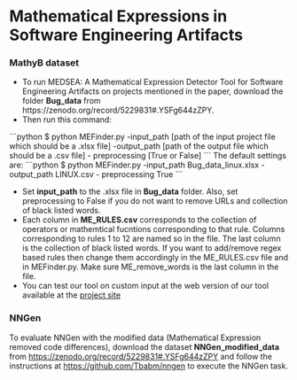 # Mathematical Expressions in Software Engineering Artifacts
### MathyB dataset
<ul>
<li>To run MEDSEA: A Mathematical Expression Detector Tool for Software Engineering Artifacts on projects mentioned in the paper, download the folder <b>Bug_data</b> from https://zenodo.org/record/5229831#.YSFg644zZPY. </li>
<li>Then run this command:</li>
</ul>
```python
$ python MEFinder.py -input_path [path of the input project file which should be a .xlsx file] -output_path [path of the output file which should be a .csv file] - preprocessing [True or False]
```
The default settings are:
```python
$ python MEFinder.py -input_path Bug_data_linux.xlsx -output_path LINUX.csv - preprocessing True
```
<ul>
 <li> Set <b>input_path</b> to the .xlsx file in <b>Bug_data</b> folder. Also, set preprocessing to False if you do not want to remove URLs and collection of black listed words. 
<li> Each column in <b>ME_RULES.csv</b> corresponds to the collection of operators or mathemtical fucntions corresponding to that rule. Columns corresponding to rules 1 to 12 are named so in the file. The last column is the collection of black listed words. If you want to add/remove regex based rules then change them accordingly in the ME_RULES.csv file and in MEFinder.py. Make sure ME_remove_words is the last column in the file. </li>
<li> You can test our tool on custom input at the web version of our tool available at the <a href="https://share.streamlit.io/mathyb/mathyb_dataset/main/website/MedSea.py">project site</a></li></ul>

### NNGen
To evaluate NNGen with the modified data (Mathematical Expression removed code differences), download the dataset <b>NNGen_modified_data</b> from https://zenodo.org/record/5229831#.YSFg644zZPY and follow the instructions at https://github.com/Tbabm/nngen to execute the NNGen task.
